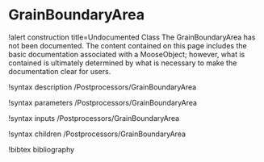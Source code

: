 <!-- MOOSE Documentation Stub: Remove this when content is added. -->

# GrainBoundaryArea

!alert construction title=Undocumented Class
The GrainBoundaryArea has not been documented. The content contained on this page
includes the basic documentation associated with a MooseObject; however, what is contained is
ultimately determined by what is necessary to make the documentation clear for users.

!syntax description /Postprocessors/GrainBoundaryArea

!syntax parameters /Postprocessors/GrainBoundaryArea

!syntax inputs /Postprocessors/GrainBoundaryArea

!syntax children /Postprocessors/GrainBoundaryArea

!bibtex bibliography
